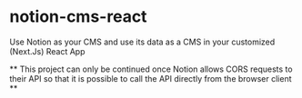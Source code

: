 # notion-cms-react
Use Notion as your CMS and use its data as a CMS in your customized (Next.Js) React App

** This project can only be continued once Notion allows CORS requests to their API so that it is possible to call the API directly from the browser client **
